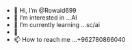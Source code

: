 - 👋 Hi, I’m @Rowaid699
- 👀 I’m interested in ...AI
- 🌱 I’m currently learning ...sc/ai
- 💞
- 📫 How to reach me ...+962780866040

<!---
Rowaid699/Rowaid699 is a ✨ special ✨ repository because its `README.md` (this file) appears on your GitHub profile.
You can click the Preview link to take a look at your changes.
--->
